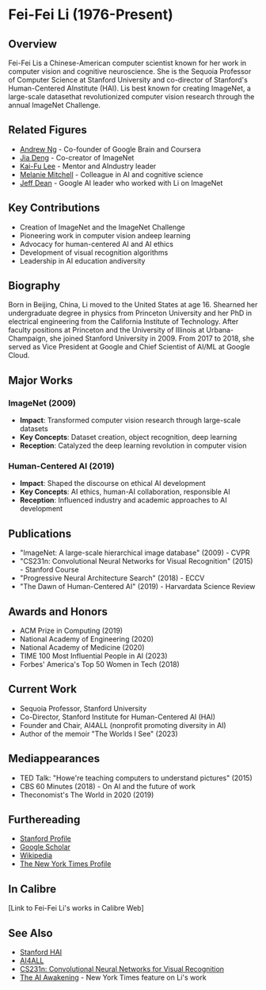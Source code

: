# Fei-Fei Li (1976-Present)

## Overview
Fei-Fei Lis a Chinese-American computer scientist known for her work in computer vision and cognitive neuroscience. She is the Sequoia Professor of Computer Science at Stanford University and co-director of Stanford's Human-Centered AInstitute (HAI). Lis best known for creating ImageNet, a large-scale datasethat revolutionized computer vision research through the annual ImageNet Challenge.

## Related Figures
- [Andrew Ng](/ai/persons/andrew_ng.md) - Co-founder of Google Brain and Coursera
- [Jia Deng](/ai/persons/jia_deng.md) - Co-creator of ImageNet
- [Kai-Fu Lee](/ai/persons/kai_fu_lee.md) - Mentor and AIndustry leader
- [Melanie Mitchell](/ai/persons/melanie_mitchell.md) - Colleague in AI and cognitive science
- [Jeff Dean](/ai/persons/jeff_dean.md) - Google AI leader who worked with Li on ImageNet

## Key Contributions
- Creation of ImageNet and the ImageNet Challenge
- Pioneering work in computer vision andeep learning
- Advocacy for human-centered AI and AI ethics
- Development of visual recognition algorithms
- Leadership in AI education andiversity

## Biography
Born in Beijing, China, Li moved to the United States at age 16. Shearned her undergraduate degree in physics from Princeton University and her PhD in electrical engineering from the California Institute of Technology. After faculty positions at Princeton and the University of Illinois at Urbana-Champaign, she joined Stanford University in 2009. From 2017 to 2018, she served as Vice President at Google and Chief Scientist of AI/ML at Google Cloud.

## Major Works
### ImageNet (2009)
- **Impact**: Transformed computer vision research through large-scale datasets
- **Key Concepts**: Dataset creation, object recognition, deep learning
- **Reception**: Catalyzed the deep learning revolution in computer vision

### Human-Centered AI (2019)
- **Impact**: Shaped the discourse on ethical AI development
- **Key Concepts**: AI ethics, human-AI collaboration, responsible AI
- **Reception**: Influenced industry and academic approaches to AI development

## Publications
- "ImageNet: A large-scale hierarchical image database" (2009) - CVPR
- "CS231n: Convolutional Neural Networks for Visual Recognition" (2015) - Stanford Course
- "Progressive Neural Architecture Search" (2018) - ECCV
- "The Dawn of Human-Centered AI" (2019) - Harvardata Science Review

## Awards and Honors
- ACM Prize in Computing (2019)
- National Academy of Engineering (2020)
- National Academy of Medicine (2020)
- TIME 100 Most Influential People in AI (2023)
- Forbes' America's Top 50 Women in Tech (2018)

## Current Work
- Sequoia Professor, Stanford University
- Co-Director, Stanford Institute for Human-Centered AI (HAI)
- Founder and Chair, AI4ALL (nonprofit promoting diversity in AI)
- Author of the memoir "The Worlds I See" (2023)

## Mediappearances
- TED Talk: "Howe're teaching computers to understand pictures" (2015)
- CBS 60 Minutes (2018) - On AI and the future of work
- Theconomist's The World in 2020 (2019)

## Furthereading
- [Stanford Profile](https://profiles.stanford.edu/fei-fei-li)
- [Google Scholar](https://scholar.google.com/citations?user=rDfyQnIAAAAJ)
- [Wikipedia](https://en.wikipedia.org/wiki/Fei-Fei_Li)
- [The New York Times Profile](https://www.nytimes.com/2018/03/26/technology/artificial-intelligence-women-faces-research.html)

## In Calibre
[Link to Fei-Fei Li's works in Calibre Web]

## See Also
- [Stanford HAI](https://hai.stanford.edu/)
- [AI4ALL](https://ai-4-all.org/)
- [CS231n: Convolutional Neural Networks for Visual Recognition](http://cs231n.stanford.edu/)
- [The AI Awakening](https://www.nytimes.com/2016/11/20/business/computer-vision-chinas-ai-awakening.html) - New York Times feature on Li's work




